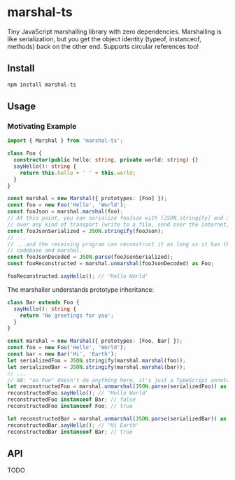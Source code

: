 # marshal-ts

Tiny JavaScript marshalling library with zero dependencies. Marshalling is like 
serialization, but you get the object identity (typeof, instanceof, methods) 
back on the other end. Supports circular references too!

## Install

```sh
npm install marshal-ts
```

## Usage

### Motivating Example

```ts
import { Marshal } from 'marshal-ts';

class Foo {
  constructor(public hello: string, private world: string) {}
  sayHello(): string {
    return this.hello + ' ' + this.world;
  }
}

const marshal = new Marshal({ prototypes: [Foo] });
const foo = new Foo('Hello', 'World');
const fooJson = marshal.marshal(foo);
// At this point, you can serialize fooJson with [JSON.stringify] and send it 
// over any kind of transport (write to a file, send over the internet, etc.)
const fooJsonSerialized = JSON.stringify(fooJson);
// ...
// ...and the receiving program can reconstruct it as long as it has the same
// codebase and marshal.
const fooJsonDecoded = JSON.parse(fooJsonSerialized);
const fooReconstructed = marshal.unmarshal(fooJsonDecoded) as Foo;

fooReconstructed.sayHello(); // 'Hello World'
```

The marshaller understands prototype inheritance:

```ts
class Bar extends Foo {
  sayHello(): string {
    return 'No greetings for you';
  }
}

const marshal = new Marshal({ prototypes: [Foo, Bar] });
const foo = new Foo('Hello', 'World');
const bar = new Bar('Hi', 'Earth');
let serializedFoo = JSON.stringify(marshal.marshal(foo));
let serializedBar = JSON.stringify(marshal.marshal(bar));
// ...
// NB: "as Foo" doesn't do anything here, it's just a TypeScript annotation
let reconstructedFoo = marshal.unmarshal(JSON.parse(serializedFoo)) as Foo;
reconstructedFoo.sayHello(); // 'Hello World'
reconstructedFoo instanceof Bar; // false
reconstructedFoo instanceof Foo; // true

let reconstructedBar = marshal.unmarshal(JSON.parse(serializedBar)) as Bar;
reconstructedBar.sayHello(); // 'Hi Earth'
reconstructedBar instanceof Bar; // true
```

## API

TODO